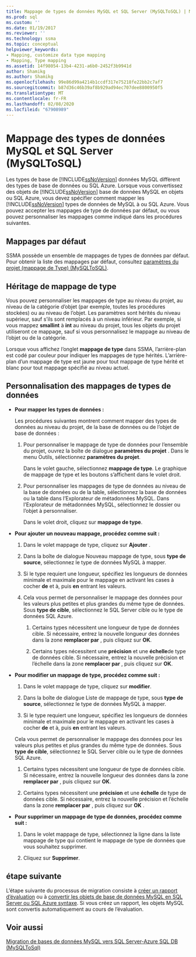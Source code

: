 ```yaml
---
title: Mappage de types de données MySQL et SQL Server (MySQLToSQL) | Microsoft Docs
ms.prod: sql
ms.custom: ''
ms.date: 01/19/2017
ms.reviewer: ''
ms.technology: ssma
ms.topic: conceptual
helpviewer_keywords:
- Mapping, customize data type mapping
- Mapping, Type mapping
ms.assetid: 14f98054-13b4-4231-a6b0-2452f3b9941d
author: Shamikg
ms.author: Shamikg
ms.openlocfilehash: 99e86d99a4214b1ccdf317e75218fe22bb2c7af7
ms.sourcegitcommit: b87d36c46b39af8b929ad94ec707dee8800950f5
ms.translationtype: MT
ms.contentlocale: fr-FR
ms.lasthandoff: 02/08/2020
ms.locfileid: "67908989"
---
```

# <a name="mapping-mysql-and-sql-server-data-types-mysqltosql"></a>Mappage des types de données MySQL et SQL Server (MySQLToSQL)
Les types de base de [!INCLUDE[ssNoVersion](../../includes/ssnoversion-md.md)] données MySQL diffèrent des types de base de données ou SQL Azure. Lorsque vous convertissez des objets de [!INCLUDE[ssNoVersion](../../includes/ssnoversion-md.md)] base de données MySQL en objets ou SQL Azure, vous devez spécifier comment mapper les [!INCLUDE[ssNoVersion](../../includes/ssnoversion-md.md)] types de données de MySQL à ou SQL Azure. Vous pouvez accepter les mappages de type de données par défaut, ou vous pouvez personnaliser les mappages comme indiqué dans les procédures suivantes.  
  
## <a name="default-mappings"></a>Mappages par défaut  
SSMA possède un ensemble de mappages de types de données par défaut. Pour obtenir la liste des mappages par défaut, consultez [paramètres du projet &#40;mappage de Type&#41; &#40;MySQLToSQL&#41;](../../ssma/mysql/project-settings-type-mapping-mysqltosql.md).  
  
## <a name="type-mapping-inheritance"></a>Héritage de mappage de type  
Vous pouvez personnaliser les mappages de type au niveau du projet, au niveau de la catégorie d’objet (par exemple, toutes les procédures stockées) ou au niveau de l’objet. Les paramètres sont hérités du niveau supérieur, sauf s’ils sont remplacés à un niveau inférieur. Par exemple, si vous mappez **smallint** à **int** au niveau du projet, tous les objets du projet utiliseront ce mappage, sauf si vous personnalisez le mappage au niveau de l’objet ou de la catégorie.  
  
Lorsque vous affichez l’onglet **mappage de type** dans SSMA, l’arrière-plan est codé par couleur pour indiquer les mappages de type hérités. L’arrière-plan d’un mappage de type est jaune pour tout mappage de type hérité et blanc pour tout mappage spécifié au niveau actuel.  
  
## <a name="customizing-data-type-mappings"></a>Personnalisation des mappages de types de données  
  
-   **Pour mapper les types de données :**  
  
    Les procédures suivantes montrent comment mapper des types de données au niveau du projet, de la base de données ou de l’objet de base de données :  
  
    1.  Pour personnaliser le mappage de type de données pour l’ensemble du projet, ouvrez la boîte de dialogue **paramètres du projet** . Dans le menu Outils, sélectionnez **paramètres du projet**.  
  
        Dans le volet gauche, sélectionnez **mappage de type**. Le graphique de mappage de type et les boutons s’affichent dans le volet droit.  
  
    2.  Pour personnaliser les mappages de type de données au niveau de la base de données ou de la table, sélectionnez la base de données ou la table dans l’Explorateur de métadonnées MySQL. Dans l’Explorateur de métadonnées MySQL, sélectionnez le dossier ou l’objet à personnaliser.  
  
        Dans le volet droit, cliquez sur **mappage de type**.  
  
-   **Pour ajouter un nouveau mappage, procédez comme suit :**  
  
    1.  Dans le volet mappage de type, cliquez sur **Ajouter** .  
  
    2.  Dans la boîte de dialogue Nouveau mappage de type, sous **type de source**, sélectionnez le type de données MySQL à mapper.  
  
    3.  Si le type requiert une longueur, spécifiez les longueurs de données minimale et maximale pour le mappage en activant les cases à cocher **de** et à, puis **en** entrant les valeurs.  
  
    4.  Cela vous permet de personnaliser le mappage des données pour les valeurs plus petites et plus grandes du même type de données. Sous **type de cible**, sélectionnez le SQL Server cible ou le type de données SQL Azure.  
  
        1.  Certains types nécessitent une longueur de type de données cible. Si nécessaire, entrez la nouvelle longueur des données dans la zone **remplacer par** , puis cliquez sur **OK**.  
  
        2.  Certains types nécessitent une **précision** et une **échelle**de type de données cible. Si nécessaire, entrez la nouvelle précision et l’échelle dans la zone **remplacer par** , puis cliquez sur **OK**.  
  
-   **Pour modifier un mappage de type, procédez comme suit :**  
  
    1.  Dans le volet mappage de type, cliquez sur **modifier**.  
  
    2.  Dans la boîte de dialogue Liste de mappage de type, sous **type de source**, sélectionnez le type de données MySQL à mapper.  
  
    3.  Si le type requiert une longueur, spécifiez les longueurs de données minimale et maximale pour le mappage en activant les cases à cocher **de** et à, puis **en** entrant les valeurs.  
  
    Cela vous permet de personnaliser le mappage des données pour les valeurs plus petites et plus grandes du même type de données. Sous **type de cible**, sélectionnez le SQL Server cible ou le type de données SQL Azure.  
  
    1.  Certains types nécessitent une longueur de type de données cible. Si nécessaire, entrez la nouvelle longueur des données dans la zone **remplacer par** , puis cliquez sur **OK**.  
  
    2.  Certains types nécessitent une **précision** et une **échelle** de type de données cible. Si nécessaire, entrez la nouvelle précision et l’échelle dans la zone **remplacer par** , puis cliquez sur **OK** .  
  
-   **Pour supprimer un mappage de type de données, procédez comme suit :**  
  
    1.  Dans le volet mappage de type, sélectionnez la ligne dans la liste mappage de type qui contient le mappage de type de données que vous souhaitez supprimer.  
  
    2.  Cliquez sur **Supprimer**.  
  
## <a name="next-step"></a>étape suivante  
L’étape suivante du processus de migration consiste à [créer un rapport d’évaluation](assessing-mysql-databases-for-conversion-mysqltosql.md) ou à [convertir les objets de base de données MySQL en SQL Server ou SQL Azure syntaxe](converting-mysql-databases-mysqltosql.md). Si vous créez un rapport, les objets MySQL sont convertis automatiquement au cours de l’évaluation.  
  
## <a name="see-also"></a>Voir aussi  
[Migration de bases de données MySQL vers SQL Server-Azure SQL DB &#40;MySQLToSql&#41;](../../ssma/mysql/migrating-mysql-databases-to-sql-server-azure-sql-db-mysqltosql.md)  
  
